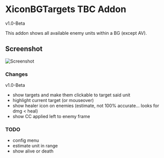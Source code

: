 # XiconBGTargets TBC Addon

v1.0-Beta

This addon shows all available enemy units within a BG (except AV).

## Screenshot

![Screenshot](../readme-media/screenshot/sample.jpg)

### Changes

v1.0-Beta

- show targets and make them clickable to target said unit
- highlight current target (or mouseover)
- show healer icon on enemies (estimate, not 100% accurate... looks for dmg < heal)
- show CC applied left to enemy frame

### TODO

- config menu
- estimate unit in range
- show alive or death